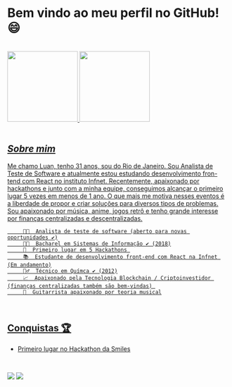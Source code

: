 <!--
**LuanPablo/LuanPablo** is a ✨ _special_ ✨ repository because its `README.md` (this file) appears on your GitHub profile.
-->
# Bem vindo ao meu perfil no GitHub! 😄    

<br>

<div align="left">
  <a href="https://github.com/LuanPablo">
  <img height="160em" src="https://github-readme-stats.vercel.app/api?username=LuanPablo&show_icons=true&theme=purple&include_all_commits=true&count_private=true"/>
  <img height="160em" src="https://github-readme-stats.vercel.app/api/top-langs/?username=LuanPablo&layout=compact&langs_count=7&theme=purple"/>
</div>
        
<br>

## ***Sobre mim***

<p>
      Me chamo Luan, tenho 31 anos, sou do Rio de Janeiro. Sou Analista de Teste de Software e atualmente estou estudando desenvolvimento fron-tend com React no instituto     Infnet.
      Recentemente, apaixonado por hackathons e junto com a minha equipe, conseguimos alcançar o primeiro lugar 5 vezes em menos de 1 ano. O que mais me motiva nesses eventos é a liberdade de propor e criar soluções para diversos tipos de problemas. Sou apaixonado por música, anime, jogos retrô e tenho grande interesse por finanças centralizadas e descentralizadas.
</p>

         👩‍💻  Analista de teste de software (aberto para novas oportunidades ✔️)
         👨‍🎓  Bacharel em Sistemas de Informação ✔️ (2018)
         🥇  Primeiro lugar em 5 Hackathons 
         📚  Estudante de desenvolvimento front-end com React na Infnet (Em andamento)
         🧙‍♂️  Técnico em Químca ✔️ (2012)
         📈  Apaixonado pela Tecnologia Blockchain / Criptoinvestidor (finanças centralizadas também são bem-vindas) 
         🎸  Guitarrista apaixonado por teoria musical

      
   
<br>
     
## Conquistas 🏆
      
- [Primeiro lugar no Hackathon da Smiles](https://www.youtube.com/watch?v=7sYfDyWGUKY)
  
<div> 
      

  
<br>

  <a href = "mailto:luanpablopaivadelima@gmail.com"><img src="https://img.shields.io/badge/-Gmail-%23333?style=for-the-badge&logo=gmail&logoColor=white" target="_blank"></a>
  <a href="https://www.linkedin.com/in/luan-paiva-0b20b415b/" target="_blank"><img src="https://img.shields.io/badge/-LinkedIn-%230077B5?style=for-the-badge&logo=linkedin&logoColor=white" target="_blank"></a> 
 
</div>
